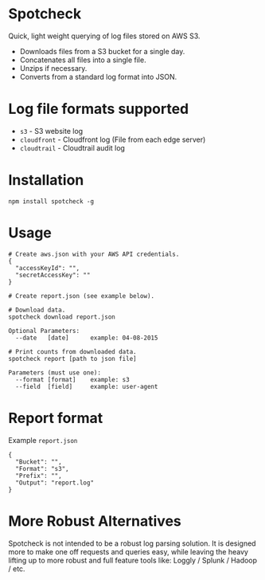 # Spotcheck

Quick, light weight querying of log files stored on AWS S3.

- Downloads files from a S3 bucket for a single day.
- Concatenates all files into a single file.
- Unzips if necessary.
- Converts from a standard log format into JSON.

# Log file formats supported

- `s3`         - S3 website log
- `cloudfront` - Cloudfront log (File from each edge server)
- `cloudtrail` - Cloudtrail audit log

# Installation

    npm install spotcheck -g

# Usage

    # Create aws.json with your AWS API credentials.
    {
      "accessKeyId": "",
      "secretAccessKey": ""
    }

    # Create report.json (see example below).

    # Download data.
    spotcheck download report.json

    Optional Parameters:
      --date   [date]      example: 04-08-2015

    # Print counts from downloaded data.
    spotcheck report [path to json file]

    Parameters (must use one):
      --format [format]    example: s3
      --field  [field]     example: user-agent

# Report format

Example `report.json`
````
{
  "Bucket": "",
  "Format": "s3",
  "Prefix": "",
  "Output": "report.log"
}
````

# More Robust Alternatives

Spotcheck is not intended to be a robust log parsing solution. It is designed
more to make one off requests and queries easy, while leaving the heavy lifting
up to more robust and full feature tools like: Loggly / Splunk / Hadoop / etc.
